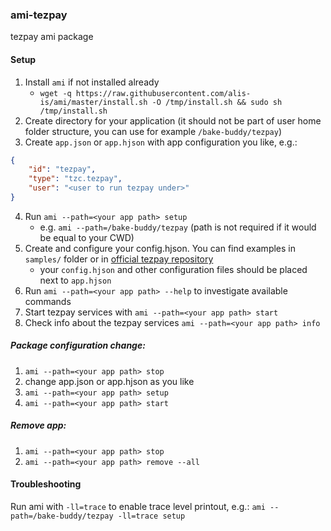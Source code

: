 ### ami-tezpay

tezpay ami package

#### Setup

1. Install `ami` if not installed already
    * `wget -q https://raw.githubusercontent.com/alis-is/ami/master/install.sh -O /tmp/install.sh && sudo sh /tmp/install.sh `
2. Create directory for your application (it should not be part of user home folder structure, you can use for example `/bake-buddy/tezpay`)
3. Create `app.json` or `app.hjson` with app configuration you like, e.g.:
```json
{
    "id": "tezpay",
    "type": "tzc.tezpay",
    "user": "<user to run tezpay under>"
}
```
4. Run `ami --path=<your app path> setup`
   * e.g. `ami --path=/bake-buddy/tezpay` (path is not required if it would be equal to your CWD)
5. Create and configure your config.hjson. You can find examples in `samples/` folder or in [official tezpay repository](https://github.com/tez-capital/tezpay/tree/main/docs/configuration) 
	- your `config.hjson` and other configuration files should be placed next to `app.hjson`
6. Run `ami --path=<your app path> --help` to investigate available commands
7. Start tezpay services with `ami --path=<your app path> start`
8. Check info about the tezpay services `ami --path=<your app path> info`

##### Package configuration change: 
1. `ami --path=<your app path> stop`
2. change app.json or app.hjson as you like
3. `ami --path=<your app path> setup`
4. `ami --path=<your app path> start`

##### Remove app: 
1. `ami --path=<your app path> stop`
2. `ami --path=<your app path> remove --all`

#### Troubleshooting 

Run ami with `-ll=trace` to enable trace level printout, e.g.:
`ami --path=/bake-buddy/tezpay -ll=trace setup`